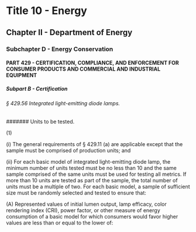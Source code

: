 
# Title 10 - Energy
## Chapter II - Department of Energy
### Subchapter D - Energy Conservation
#### PART 429 - CERTIFICATION, COMPLIANCE, AND ENFORCEMENT FOR CONSUMER PRODUCTS AND COMMERCIAL AND INDUSTRIAL EQUIPMENT
##### Subpart B - Certification
###### § 429.56 Integrated light-emitting diode lamps.
####### Units to be tested.

(1)

(i) The general requirements of § 429.11 (a) are applicable except that the sample must be comprised of production units; and

(ii) For each basic model of integrated light-emitting diode lamp, the minimum number of units tested must be no less than 10 and the same sample comprised of the same units must be used for testing all metrics. If more than 10 units are tested as part of the sample, the total number of units must be a multiple of two. For each basic model, a sample of sufficient size must be randomly selected and tested to ensure that:

(A) Represented values of initial lumen output, lamp efficacy, color rendering index (CRI), power factor, or other measure of energy consumption of a basic model for which consumers would favor higher values are less than or equal to the lower of:
